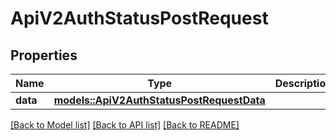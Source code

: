 # ApiV2AuthStatusPostRequest

## Properties

Name | Type | Description | Notes
------------ | ------------- | ------------- | -------------
**data** | [**models::ApiV2AuthStatusPostRequestData**](_api_v2_auth_status_post_request_data.md) |  | 

[[Back to Model list]](../README.md#documentation-for-models) [[Back to API list]](../README.md#documentation-for-api-endpoints) [[Back to README]](../README.md)


